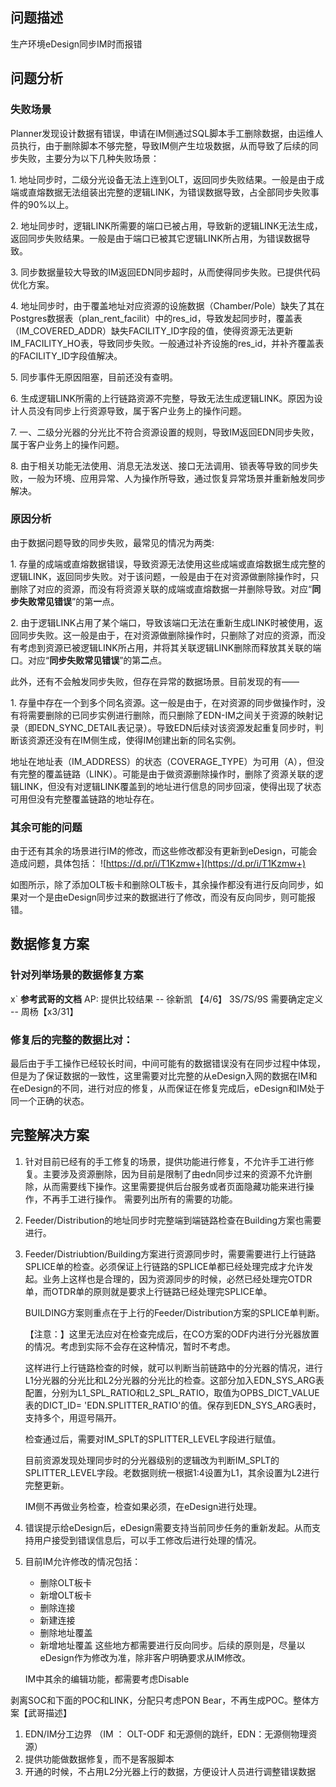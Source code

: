 ## 问题描述
生产环境eDesign同步IM时而报错

## 问题分析

### 失败场景
Planner发现设计数据有错误，申请在IM侧通过SQL脚本手工删除数据，由运维人员执行，由于删除脚本不够完整，导致IM侧产生垃圾数据，从而导致了后续的同步失败，主要分为以下几种失败场景：

1. 地址同步时，二级分光设备无法上连到OLT，返回同步失败结果。一般是由于成端或直熔数据无法组装出完整的逻辑LINK，为错误数据导致，占全部同步失败事件的90%以上。

2. 地址同步时，逻辑LINK所需要的端口已被占用，导致新的逻辑LINK无法生成，返回同步失败结果。一般是由于端口已被其它逻辑LINK所占用，为错误数据导致。

3. 同步数据量较大导致的IM返回EDN同步超时，从而使得同步失败。已提供代码优化方案。

4. 地址同步时，由于覆盖地址对应资源的设施数据（Chamber/Pole）缺失了其在Postgres数据表（plan_rent_facilit）中的res_id，导致发起同步时，覆盖表（IM_COVERED_ADDR）缺失FACILITY_ID字段的值，使得资源无法更新IM_FACILITY_HO表，导致同步失败。一般通过补齐设施的res_id，并补齐覆盖表的FACILITY_ID字段值解决。

5. 同步事件无原因阻塞，目前还没有查明。

6. 生成逻辑LINK所需的上行链路资源不完整，导致无法生成逻辑LINK。原因为设计人员没有同步上行资源导致，属于客户业务上的操作问题。

7. 一、二级分光器的分光比不符合资源设置的规则，导致IM返回EDN同步失败，属于客户业务上的操作问题。

8. 由于相关功能无法使用、消息无法发送、接口无法调用、锁表等导致的同步失败，一般为环境、应用异常、人为操作所导致，通过恢复异常场景并重新触发同步解决。

### 原因分析
由于数据问题导致的同步失败，最常见的情况为两类:

1. 存量的成端或直熔数据错误，导致资源无法使用这些成端或直熔数据生成完整的逻辑LINK，返回同步失败。对于该问题，一般是由于在对资源做删除操作时，只删除了对应的资源，而没有将资源关联的成端或直熔数据一并删除导致。对应“**同步失败常见错误**”的第**一**点。

2. 由于逻辑LINK占用了某个端口，导致该端口无法在重新生成LINK时被使用，返回同步失败。这一般是由于，在对资源做删除操作时，只删除了对应的资源，而没有考虑到资源已被逻辑LINK所占用，并将其关联逻辑LINK删除而释放其关联的端口。对应“**同步失败常见错误**”的第**二**点。

此外，还有不会触发同步失败，但存在异常的数据场景。目前发现的有——

1. 存量中存在一个到多个同名资源。这一般是由于，在对资源的同步做操作时，没有将需要删除的已同步实例进行删除，而只删除了EDN-IM之间关于资源的映射记录（即EDN_SYNC_DETAIL表记录）。导致EDN后续对该资源发起重复同步时，判断该资源还没有在IM侧生成，使得IM创建出新的同名实例。

地址在地址表（IM_ADDRESS）的状态（COVERAGE_TYPE）为可用（A），但没有完整的覆盖链路（LINK）。可能是由于做资源删除操作时，删除了资源关联的逻辑LINK，但没有对逻辑LINK覆盖到的地址进行信息的同步回滚，使得出现了状态可用但没有完整覆盖链路的地址存在。


### 其余可能的问题
由于还有其余的场景进行IM的修改，而这些修改都没有更新到eDesign，可能会造成问题，具体包括：
![https://d.pr/i/T1Kzmw+](https://d.pr/i/T1Kzmw+)

如图所示，除了添加OLT板卡和删除OLT板卡，其余操作都没有进行反向同步，如果对一个是由eDesign同步过来的数据进行了修改，而没有反向同步，则可能报错。


## 数据修复方案
### 针对列举场景的数据修复方案
x`
**参考武哥的文档**
AP: 提供比较结果 -- 徐新凯 【4/6】
      3S/7S/9S 需要确定定义 -- 周杨【x3/31】


### 修复后的完整的数据比对：
最后由于手工操作已经较长时间，中间可能有的数据错误没有在同步过程中体现，但是为了保证数据的一致性，这里需要对比完整的从eDesign入网的数据在IM和在eDesign的不同，进行对应的修复，从而保证在修复完成后，eDesign和IM处于同一个正确的状态。



## 完整解决方案

1. 针对目前已经有的手工修复的场景，提供功能进行修复，不允许手工进行修复。主要涉及资源删除，因为目前是限制了由edn同步过来的资源不允许删除，从而需要线下操作。这里需要提供后台服务或者页面隐藏功能来进行操作，不再手工进行操作。
	需要列出所有的需要的功能。

3. Feeder/Distribution的地址同步时完整端到端链路检查在Building方案也需要进行。

4. Feeder/Distriubtion/Building方案进行资源同步时，需要需要进行上行链路SPLICE单的检查。必须保证上行链路的SPLICE单都已经处理完成才允许发起。业务上这样也是合理的，因为资源同步的时候，必然已经处理完OTDR单，而OTDR单的原则就是要求上行链路已经处理完SPLICE单。
	
	BUILDING方案则重点在于上行的Feeder/Distribution方案的SPLICE单判断。
	
	【注意：】这里无法应对在检查完成后，在CO方案的ODF内进行分光器放置的情况。考虑到实际不会存在这种情况，暂时不考虑。
	
	这样进行上行链路检查的时候，就可以判断当前链路中的分光器的情况，进行L1分光器的分光比和L2分光器的分光比的检查。这部分加入EDN_SYS_ARG表配置，分别为L1_SPL_RATIO和L2_SPL_RATIO，取值为OPBS_DICT_VALUE表的DICT_ID= 'EDN.SPLITTER_RATIO'的值。保存到EDN_SYS_ARG表时，支持多个，用逗号隔开。
	
	检查通过后，需要对IM_SPLT的SPLITTER_LEVEL字段进行赋值。

	目前资源发现处理同步时的分光器级别的逻辑改为判断IM_SPLT的SPLITTER_LEVEL字段。老数据则统一根据1:4设置为L1，其余设置为L2进行完整更新。

	IM侧不再做业务检查，检查如果必须，在eDesign进行处理。

4. 错误提示给eDesign后，eDesign需要支持当前同步任务的重新发起。从而支持用户接受到错误信息后，可以手工修改后进行处理的情况。

5. 目前IM允许修改的情况包括：
	* 删除OLT板卡
	* 新增OLT板卡
	* 删除连接
	* 新建连接
	* 删除地址覆盖
	* 新增地址覆盖
	这些地方都需要进行反向同步。后续的原则是，尽量以eDesign作为修改为准，除非客户明确要求从IM修改。

	IM中其余的编辑功能，都需要考虑Disable


  
  
剥离SOC和下面的POC和LINK，分配只考虑PON Bear，不再生成POC。整体方案【武哥描述】


1. EDN/IM分工边界 （IM ： OLT-ODF 和无源侧的跳纤，EDN：无源侧物理资源）
2. 提供功能做数据修复，而不是客服脚本
3. 开通的时候，不占用L2分光器上行的数据，方便设计人员进行调整错误数据